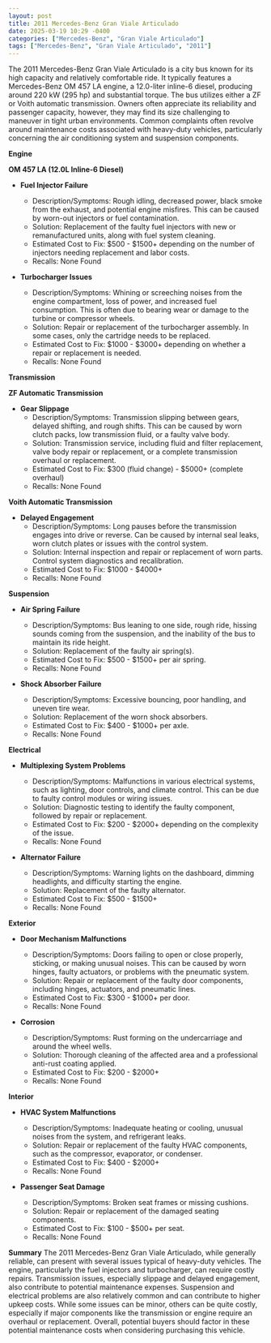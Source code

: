 ```yaml
---
layout: post
title: 2011 Mercedes-Benz Gran Viale Articulado
date: 2025-03-19 10:29 -0400
categories: ["Mercedes-Benz", "Gran Viale Articulado"]
tags: ["Mercedes-Benz", "Gran Viale Articulado", "2011"]
---
```

The 2011 Mercedes-Benz Gran Viale Articulado is a city bus known for its high capacity and relatively comfortable ride. It typically features a Mercedes-Benz OM 457 LA engine, a 12.0-liter inline-6 diesel, producing around 220 kW (295 hp) and substantial torque. The bus utilizes either a ZF or Voith automatic transmission. Owners often appreciate its reliability and passenger capacity, however, they may find its size challenging to maneuver in tight urban environments. Common complaints often revolve around maintenance costs associated with heavy-duty vehicles, particularly concerning the air conditioning system and suspension components.

**Engine**

**OM 457 LA (12.0L Inline-6 Diesel)**

*   **Fuel Injector Failure**
    *   Description/Symptoms: Rough idling, decreased power, black smoke from the exhaust, and potential engine misfires. This can be caused by worn-out injectors or fuel contamination.
    *   Solution: Replacement of the faulty fuel injectors with new or remanufactured units, along with fuel system cleaning.
    *   Estimated Cost to Fix: $500 - $1500+ depending on the number of injectors needing replacement and labor costs.
    *   Recalls: None Found

*   **Turbocharger Issues**
    *   Description/Symptoms: Whining or screeching noises from the engine compartment, loss of power, and increased fuel consumption. This is often due to bearing wear or damage to the turbine or compressor wheels.
    *   Solution: Repair or replacement of the turbocharger assembly. In some cases, only the cartridge needs to be replaced.
    *   Estimated Cost to Fix: $1000 - $3000+ depending on whether a repair or replacement is needed.
    *   Recalls: None Found

**Transmission**

**ZF Automatic Transmission**

*   **Gear Slippage**
    *   Description/Symptoms: Transmission slipping between gears, delayed shifting, and rough shifts. This can be caused by worn clutch packs, low transmission fluid, or a faulty valve body.
    *   Solution: Transmission service, including fluid and filter replacement, valve body repair or replacement, or a complete transmission overhaul or replacement.
    *   Estimated Cost to Fix: $300 (fluid change) - $5000+ (complete overhaul)
    *   Recalls: None Found

**Voith Automatic Transmission**

*   **Delayed Engagement**
    *   Description/Symptoms: Long pauses before the transmission engages into drive or reverse. Can be caused by internal seal leaks, worn clutch plates or issues with the control system.
    *   Solution: Internal inspection and repair or replacement of worn parts. Control system diagnostics and recalibration.
    *   Estimated Cost to Fix: $1000 - $4000+
    *   Recalls: None Found

**Suspension**

*   **Air Spring Failure**
    *   Description/Symptoms: Bus leaning to one side, rough ride, hissing sounds coming from the suspension, and the inability of the bus to maintain its ride height.
    *   Solution: Replacement of the faulty air spring(s).
    *   Estimated Cost to Fix: $500 - $1500+ per air spring.
    *   Recalls: None Found

*   **Shock Absorber Failure**
    *   Description/Symptoms: Excessive bouncing, poor handling, and uneven tire wear.
    *   Solution: Replacement of the worn shock absorbers.
    *   Estimated Cost to Fix: $400 - $1000+ per axle.
    *   Recalls: None Found

**Electrical**

*   **Multiplexing System Problems**
    *   Description/Symptoms: Malfunctions in various electrical systems, such as lighting, door controls, and climate control. This can be due to faulty control modules or wiring issues.
    *   Solution: Diagnostic testing to identify the faulty component, followed by repair or replacement.
    *   Estimated Cost to Fix: $200 - $2000+ depending on the complexity of the issue.
    *   Recalls: None Found

*   **Alternator Failure**
    *   Description/Symptoms: Warning lights on the dashboard, dimming headlights, and difficulty starting the engine.
    *   Solution: Replacement of the faulty alternator.
    *   Estimated Cost to Fix: $500 - $1500+
    *   Recalls: None Found

**Exterior**

*   **Door Mechanism Malfunctions**
    *   Description/Symptoms: Doors failing to open or close properly, sticking, or making unusual noises. This can be caused by worn hinges, faulty actuators, or problems with the pneumatic system.
    *   Solution: Repair or replacement of the faulty door components, including hinges, actuators, and pneumatic lines.
    *   Estimated Cost to Fix: $300 - $1000+ per door.
    *   Recalls: None Found

*   **Corrosion**
    *   Description/Symptoms: Rust forming on the undercarriage and around the wheel wells.
    *   Solution: Thorough cleaning of the affected area and a professional anti-rust coating applied.
    *   Estimated Cost to Fix: $200 - $2000+
    *   Recalls: None Found

**Interior**

*   **HVAC System Malfunctions**
    *   Description/Symptoms: Inadequate heating or cooling, unusual noises from the system, and refrigerant leaks.
    *   Solution: Repair or replacement of the faulty HVAC components, such as the compressor, evaporator, or condenser.
    *   Estimated Cost to Fix: $400 - $2000+
    *   Recalls: None Found

*   **Passenger Seat Damage**
    *   Description/Symptoms: Broken seat frames or missing cushions.
    *   Solution: Repair or replacement of the damaged seating components.
    *   Estimated Cost to Fix: $100 - $500+ per seat.
    *   Recalls: None Found

**Summary**
The 2011 Mercedes-Benz Gran Viale Articulado, while generally reliable, can present with several issues typical of heavy-duty vehicles. The engine, particularly the fuel injectors and turbocharger, can require costly repairs. Transmission issues, especially slippage and delayed engagement, also contribute to potential maintenance expenses. Suspension and electrical problems are also relatively common and can contribute to higher upkeep costs. While some issues can be minor, others can be quite costly, especially if major components like the transmission or engine require an overhaul or replacement. Overall, potential buyers should factor in these potential maintenance costs when considering purchasing this vehicle.

